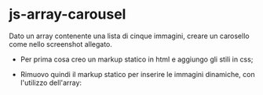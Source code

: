 # js-array-carousel
Dato un array contenente una lista di cinque immagini, creare un carosello come nello screenshot allegato.


- Per prima cosa creo un markup statico in html e aggiungo gli stili in css;

- Rimuovo quindi il markup statico per inserire le immagini dinamiche, con l'utilizzo dell'array:


